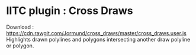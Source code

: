 # IITC plugin : Cross Draws
Download : https://cdn.rawgit.com/Jormund/cross_draws/master/cross_draws.user.js  
Highlights drawn polylines and polygons intersecting another draw polyline or polygon.
